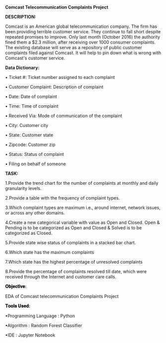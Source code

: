 **Comcast Telecommunication Complaints Project**

**DESCRIPTION:**

Comcast is an American global telecommunication company. The firm has been providing terrible customer service. They continue to fall short despite repeated promises to improve. Only last month (October 2016) the authority fined them a $2.3 million, after receiving over 1000 consumer complaints. The existing database will serve as a repository of public customer complaints filed against Comcast. It will help to pin down what is wrong with Comcast's customer service.

**Data Dictionary:**

• Ticket #: Ticket number assigned to each complaint

• Customer Complaint: Description of complaint

• Date: Date of complaint

• Time: Time of complaint

• Received Via: Mode of communication of the complaint

• City: Customer city

• State: Customer state

• Zipcode: Customer zip

• Status: Status of complaint

• Filing on behalf of someone

**TASK:**

1.Provide the trend chart for the number of complaints at monthly and daily granularity levels.

2.Provide a table with the frequency of complaint types.

3.Which complaint types are maximum i.e., around internet, network issues, or across any other domains.

4.Create a new categorical variable with value as Open and Closed. Open & Pending is to be categorized as Open and Closed & Solved is to be categorized as Closed.

5.Provide state wise status of complaints in a stacked bar chart.

6.Which state has the maximum complaints

7.Which state has the highest percentage of unresolved complaints

8.Provide the percentage of complaints resolved till date, which were received through the Internet and customer care calls.

**𝐎𝐛𝐣𝐞𝐜𝐭𝐢𝐯𝐞:**

EDA of Comcast telecommunication Complaints Project

**𝐓𝐨𝐨𝐥𝐬 𝐔𝐬𝐞𝐝:**

•Programming Language : Python

•Algorithm : Random Forest Classifier

•IDE : Jupyter Notebook
